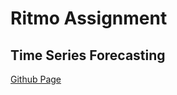 # Ritmo Assignment

## Time Series Forecasting
[Github Page](https://yanaysg.github.io/Ritmo_Assignment/)


